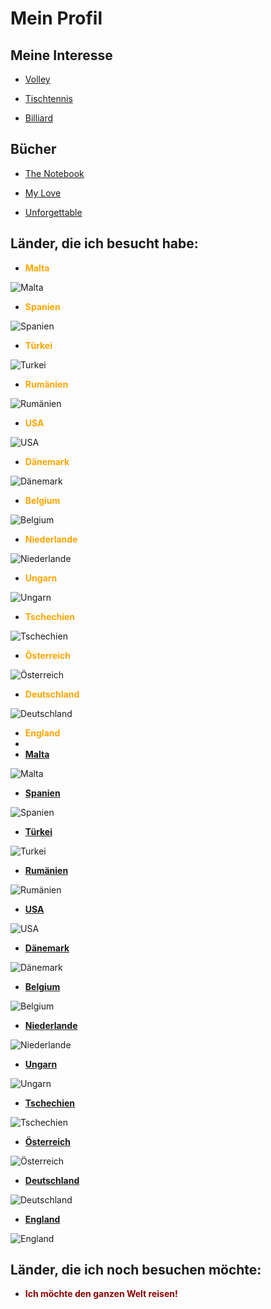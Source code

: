 # Mein Profil

## Meine Interesse

- [Volley]()

- [Tischtennis]()

- [Billiard]()

## Bücher

- [The Notebook]()

- [My Love]()

- [Unforgettable]()


## Länder, die ich besucht habe:

- <span style="color:orange">**Malta**</span>

![Malta](https://www.visitmalta.com/wp-content/uploads/2021/05/shutterstock_1413619622-scaled.jpg)

- <span style="color:orange">**Spanien**</span>

![Spanien](https://cdn.pixabay.com/photo/2015/11/18/16/03/valencia-1049389__480.jpg)

- <span style="color:orange">**Türkei**</span>

![Turkei](https://www.ab-in-den-urlaub.de/magazin/wp-content/uploads/2020/02/1582547228_Istanbul-T%C3%BCrkei.jpg)

- <span style="color:orange">**Rumänien**</span>

![Rumänien](https://mediafiles.urlaubsguru.de/wp-content/uploads/2018/11/triumphbogen-bukarest.jpg) 

- <span style="color:orange">**USA**</span>

![USA](https://tick-talk.ch/wp-content/uploads/2020/07/New-York.jpg)

- <span style="color:orange">**Dänemark**</span>

![Dänemark](https://cdn.reisenaktuell.com/images/1303652_46cf967248640f520538669f1fb3aa76-892x612-nocrop.jpg)

- <span style="color:orange">**Belgium**</span>

![Belgium](https://lp-cms-production.imgix.net/2021-08/shutterstock_1255335097.jpg?auto=format&fit=crop&sharp=10&vib=20&ixlib=react-8.6.4&w=850)

- <span style="color:orange">**Niederlande**</span>

![Niederlande](https://dynamic-media-cdn.tripadvisor.com/media/photo-o/22/a7/18/25/caption.jpg?w=500&h=300&s=1)

- <span style="color:orange">**Ungarn**</span>

![Ungarn](https://www.urlaubstracker.de/wp-content/uploads/2018/04/ungarn-budapest-parlament-sonnenaufgang-1000x596.jpg)

- <span style="color:orange">**Tschechien**</span>

![Tschechien](https://prag.de/wp-content/uploads/2017/11/Prag-Moldau-ein-Fluss-in-der-Hauptstadt-von-Tschechien.jpg)

- <span style="color:orange">**Österreich**</span>

![Österreich](https://nstatic.nova.bg/public/pics/nova/production_galleries/a4fb4b97b1407847a5612e93db0aa8ad.jpg)

- <span style="color:orange">**Deutschland**</span>

![Deutschland](https://www.bvi.de/fileadmin/_processed_/e/b/csm_bvi_ueber_uns_berlin_BVI_Berlin_BrandenburgerTor685D1834_mod_cfd2fa31ca.jpg)

- <span style="color:orange">**England**</span>
- 
- <span style="color:darkblue">**[Malta](https://en.wikipedia.org/wiki/Malta)**</span>

![Malta](https://www.visitmalta.com/wp-content/uploads/2021/05/shutterstock_1413619622-scaled.jpg)

- <span style="color:darkblue">**[Spanien](https://de.wikipedia.org/wiki/Spanien)**</span>

![Spanien](https://cdn.pixabay.com/photo/2015/11/18/16/03/valencia-1049389__480.jpg)

- <span style="color:darkblue">**[Türkei](https://de.wikipedia.org/wiki/T%C3%BCrkei)**</span>

![Turkei](https://www.ab-in-den-urlaub.de/magazin/wp-content/uploads/2020/02/1582547228_Istanbul-T%C3%BCrkei.jpg)

- <span style="color:darkblue">**[Rumänien](https://de.wikipedia.org/wiki/Rum%C3%A4nien)**</span>

![Rumänien](https://mediafiles.urlaubsguru.de/wp-content/uploads/2018/11/triumphbogen-bukarest.jpg) 

- <span style="color:darkblue">**[USA](https://en.wikipedia.org/wiki/United_States)**</span>

![USA](https://tick-talk.ch/wp-content/uploads/2020/07/New-York.jpg)

- <span style="color:darkblue">**[Dänemark](https://de.wikipedia.org/wiki/D%C3%A4nemark)**</span>

![Dänemark](https://cdn.reisenaktuell.com/images/1303652_46cf967248640f520538669f1fb3aa76-892x612-nocrop.jpg)

- <span style="color:darkblue">**[Belgium](https://en.wikipedia.org/wiki/Belgium)**</span>

![Belgium](https://lp-cms-production.imgix.net/2021-08/shutterstock_1255335097.jpg?auto=format&fit=crop&sharp=10&vib=20&ixlib=react-8.6.4&w=850)

- <span style="color:darkblue">**[Niederlande](https://de.wikipedia.org/wiki/Niederlande)**</span>

![Niederlande](https://dynamic-media-cdn.tripadvisor.com/media/photo-o/22/a7/18/25/caption.jpg?w=500&h=300&s=1)

- <span style="color:darkblue">**[Ungarn](https://de.wikipedia.org/wiki/Ungarn)**</span>

![Ungarn](https://www.urlaubstracker.de/wp-content/uploads/2018/04/ungarn-budapest-parlament-sonnenaufgang-1000x596.jpg)

- <span style="color:darkblue">**[Tschechien](https://de.wikipedia.org/wiki/Tschechien)**</span>

![Tschechien](https://prag.de/wp-content/uploads/2017/11/Prag-Moldau-ein-Fluss-in-der-Hauptstadt-von-Tschechien.jpg)

- <span style="color:darkblue">**[Österreich](https://de.wikipedia.org/wiki/%C3%96sterreich)**</span>

![Österreich](https://nstatic.nova.bg/public/pics/nova/production_galleries/a4fb4b97b1407847a5612e93db0aa8ad.jpg)

- <span style="color:darkblue">**[Deutschland](https://de.wikipedia.org/wiki/Deutschland)**</span>

![Deutschland](https://www.bvi.de/fileadmin/_processed_/e/b/csm_bvi_ueber_uns_berlin_BVI_Berlin_BrandenburgerTor685D1834_mod_cfd2fa31ca.jpg)

- <span style="color:darkblue">**[England](https://en.wikipedia.org/wiki/England)**</span>

![England](https://www.visitbritain.com/sites/default/files/consumer_components_enhanced/header_image/mobile/vb34141644-london-skyline.jpg)


## Länder, die ich noch besuchen möchte:

- <span style="color:darkred">**Ich möchte den ganzen Welt reisen!**</span>
